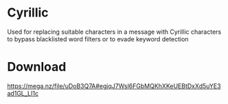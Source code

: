 # Cyrillic
Used for replacing suitable characters in a message with Cyrillic characters to bypass blacklisted word filters or to evade keyword detection

# Download
https://mega.nz/file/uDoB3Q7A#egjqJ7Wsl6FGbMQKhXKeUEBtDxXd5uYE3ad1GL_LI1c
